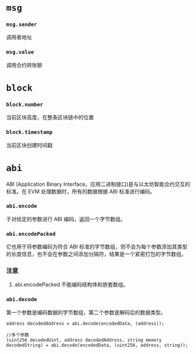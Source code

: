 # `msg`
### `msg.sender`
调用者地址
### `msg.value`
调用合约转账额
# `block`
### `block.number`
当前区块高度，在整条区块链中的位置
### `block.timestamp`
当前区块创建时间戳

# `abi`
ABI (Application Binary Interface，应用二进制接口)是与以太坊智能合约交互的标准。在 EVM 处理数据时，所有的数据根据 ABI 标准进行编码。

### `abi.encode`
于对给定的参数进行 ABI 编码，返回一个字节数组。

### `abi.encodePacked`
它也用于将参数编码为符合 ABI 标准的字节数组，但不会为每个参数添加其类型的长度信息，也不会在参数之间添加分隔符，结果是一个紧密打包的字节数组。

### 注意
1. abi.encodePacked 不能编码结构体和嵌套数组。

### `abi.decode`
第一个参数是编码数据的字节数组，第二个参数是解码后的数据类型。
```sol
address decodedAddress = abi.decode(encodedData, (address));

//多个参数
(uint256 decodedUint, address decodedAddress, string memory decodedString) = abi.decode(encodedData, (uint256, address, string));
```